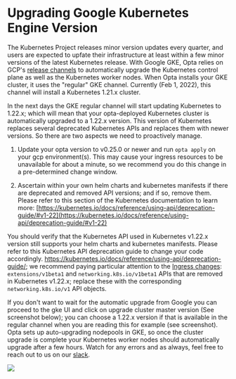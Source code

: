 # Upgrading Google Kubernetes Engine Version

The Kubernetes Project releases minor version updates every quarter, and users are expected to upfate their infrastructure at least within a few minor versions of the latest Kubernetes release. With Google GKE, Opta relies on GCP's [release channels](https://cloud.google.com/kubernetes-engine/docs/concepts/release-channels) to automatically upgrade the Kubernetes control plane as well as the Kubernetes worker nodes. When Opta installs your GKE cluster, it uses the "regular" GKE channel. Currently (Feb 1, 2022), this channel will install a Kubernetes 1.21.x cluster.

In the next days the GKE regular channel will start updating Kubernetes to 1.22.x; which will mean that your opta-deployed Kubernetes cluster is automatically upgraded to a 1.22.x version. This version of Kubernetes replaces several deprecated Kubernetes APIs and replaces them with newer versions. So there are two aspects we need to proactively manage.

1. Update your opta version to v0.25.0 or newer and run `opta apply` on your gcp environment(s). This may cause your ingress resources to be unavailable for about a minute, so we recommend you do this change in a pre-determined change window.
   
2. Ascertain within your own helm charts and kubernetes manifests if there are deprecated and removed API versions; and if so, remove them. Please refer to this section of the Kubernetes documentation to learn more: [https://kubernetes.io/docs/reference/using-api/deprecation-guide/#v1-22](https://kubernetes.io/docs/reference/using-api/deprecation-guide/#v1-22)

You should verify that the Kubernetes API used in Kubernetes v1.22.x version still supports your helm charts and kubernetes manifests. Please refer to this Kubernetes API deprecation guide to change your code accordingly. https://kubernetes.io/docs/reference/using-api/deprecation-guide/; we recommend paying particular attention to the [Ingress changes](https://kubernetes.io/docs/reference/using-api/deprecation-guide/#ingress-v122): `extensions/v1beta1` and `networking.k8s.io/v1beta1` APIs that are removed in Kubernetes v1.22.x; replace these with the corresponding `networking.k8s.io/v1` API objects.

If you don't want to wait for the automatic upgrade from Google you can proceed to the gke UI and click on upgrade cluster master version (See screenshot below); you can choose a 1.22.x version if that is available in the regular channel when you are reading this for example (see screenshot). Opta sets up auto-upgrading nodepools in GKE, so once the cluster upgrade is complete your Kubernetes worker nodes should automatically upgrade after a few hours. Watch for any errors and as always, feel free to reach out to us on our [slack](https://slack.opta.dev/).

<p>
<a href="/images/upgrade-gke-1.png" target="_blank">
  <img src="/images/upgrade-gke-1.png" align="center"/>
</p>
